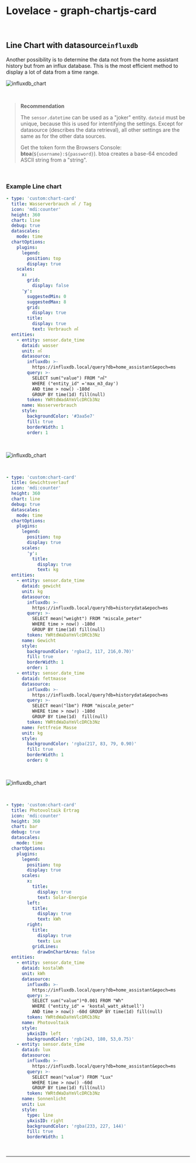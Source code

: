 # Lovelace - graph-chartjs-card

<br>

## Line Chart with datasource`influxdb`

Another possibility is to determine the data not from the home assistant history but from an influx database. This is the most efficient method to display a lot of data from a time range.

![influxdb_chart](img/influxdb_chart.png)

<br>



> **Recommendation**
>
> The `sensor.datetime` can be used as a "joker" entity. `dateid` must be unique, because this is used for intentifying the settings. Except for datasource (describes the data retrieval), all other settings are the same as for the other data sources.
>
> Get the token form the Browsers Console: **btoa**(`${username}:${password}`). btoa creates a base-64 encoded ASCII string from a "string".

<br>

### Example Line chart

```yaml
- type: 'custom:chart-card'
  title: Wasserverbrauch ㎥ / Tag
  icon: 'mdi:counter'
  height: 360
  chart: line
  debug: true
  datascales:
    mode: time
  chartOptions:
    plugins:
      legend:
        position: top
        display: true
    scales:
      x:
        grid:
          display: false
      'y':
        suggestedMin: 0
        suggestedMax: 8
        grid:
          display: true
        title:
          display: true
          text: Verbrauch ㎥
  entities:
    - entity: sensor.date_time
      dataid: wasser
      unit: ㎥
      datasource:
        influxdb: >-
          https://influxdb.local/query?db=home_assistant&epoch=ms
        query: >-
          SELECT sum("value") FROM "㎥" 
          WHERE ("entity_id" ='max_m3_day') 
          AND time > now() -180d 
          GROUP BY time(1d) fill(null)
        token: YWRtdWadAYmVlcDRCb3Nz
      name: Wasserverbrauch
      style:
        backgroundColor: '#3aa5e7'
        fill: true
        borderWidth: 1
        order: 1
```

<br>

![influxdb_chart](img/influxdb_chart2.png)

<br>

```yaml
- type: 'custom:chart-card'
  title: Gewichtsverlauf
  icon: 'mdi:counter'
  height: 360
  chart: line
  debug: true
  datascales:
    mode: time
  chartOptions:
    plugins:
      legend:
        position: top
        display: true
      scales:
        'y':
          title:
            display: true
            text: kg
  entities:
    - entity: sensor.date_time
      dataid: gewicht
      unit: kg
      datasource:
        influxdb: >-
          https://influxdb.local/query?db=historydata&epoch=ms
        query: >-
          SELECT mean("weight") FROM "miscale_peter" 
          WHERE time > now() -180d 
          GROUP BY time(1d) fill(null)
        token: YWRtdWaDaYmVlcDRCb3Nz
      name: Gewicht
      style:
        backgroundColor: 'rgba(2, 117, 216,0.70)'
        fill: true
        borderWidth: 1
        order: 1
    - entity: sensor.date_time
      dataid: fettmasse
      datasource:
        influxdb: >-
          https://influxdb.local/query?db=historydata&epoch=ms
        query: >-
          SELECT mean("lbm") FROM "miscale_peter" 
          WHERE time > now() -180d 
          GROUP BY time(1d)  fill(null)
        token: YWRtdWaDaYmVlcDRCb3Nz
      name: Fettfreie Masse
      unit: kg
      style:
        backgroundColor: 'rgba(217, 83, 79, 0.90)'
        fill: true
        borderWidth: 1
        order: 0

```

<br>

![influxdb_chart](img/influxdb_chart3.png)

<br>

```yaml
- type: 'custom:chart-card'
  title: Photovoltaik Ertrag
  icon: 'mdi:counter'
  height: 360
  chart: bar
  debug: true
  datascales:
    mode: time
  chartOptions:
    plugins:
      legend:
        position: top
        display: true
      scales:
        x:
          title:
            display: true
            text: Solar-Energie
        left:
          title:
            display: true
            text: kWh
        right:
          title:
            display: true
            text: Lux
          gridLines:
            drawOnChartArea: false
  entities:
    - entity: sensor.date_time
      dataid: kostalWh
      unit: kWh
      datasource:
        influxdb: >-
          https://influxdb.local/query?db=home_assistant&epoch=ms
        query: >-
          SELECT sum("value")*0.001 FROM "Wh" 
          WHERE ("entity_id" = 'kostal_watt_aktuell') 
          AND time > now() -60d GROUP BY time(1d) fill(null)
        token: YWRtdWaDaYmVlcDRCb3Nz
      name: Photovoltaik
      style:
        yAxisID: left
        backgroundColor: 'rgb(243, 180, 53,0.75)'
    - entity: sensor.date_time
      dataid: lux
      datasource:
        influxdb: >-
          https://influxdb.local/query?db=home_assistant&epoch=ms
        query: >-
          SELECT mean("value") FROM "Lux" 
          WHERE time > now() -60d 
          GROUP BY time(1d) fill(null)
        token: YWRtdWaDaYmVlcDRCb3Nz
      name: Sonnenlicht
      unit: Lux
      style:
        type: line
        yAxisID: right
        backgroundColor: 'rgba(233, 227, 144)'
        fill: true
        borderWidth: 1
```

<br>

<hr>



